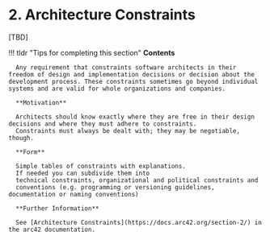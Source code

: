 # 2. Architecture Constraints

[TBD]

!!! tldr "Tips for completing this section"
      **Contents**

      Any requirement that constraints software architects in their freedom of design and implementation decisions or decision about the development process. These constraints sometimes go beyond individual systems and are valid for whole organizations and companies.

      **Motivation**

      Architects should know exactly where they are free in their design decisions and where they must adhere to constraints.
      Constraints must always be dealt with; they may be negotiable, though.

      **Form**

      Simple tables of constraints with explanations.
      If needed you can subdivide them into
      technical constraints, organizational and political constraints and
      conventions (e.g. programming or versioning guidelines, documentation or naming conventions)

      **Further Information**

      See [Architecture Constraints](https://docs.arc42.org/section-2/) in the arc42 documentation.
